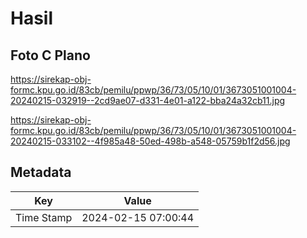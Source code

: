 # Hasil

## Foto C Plano

https://sirekap-obj-formc.kpu.go.id/83cb/pemilu/ppwp/36/73/05/10/01/3673051001004-20240215-032919--2cd9ae07-d331-4e01-a122-bba24a32cb11.jpg

https://sirekap-obj-formc.kpu.go.id/83cb/pemilu/ppwp/36/73/05/10/01/3673051001004-20240215-033102--4f985a48-50ed-498b-a548-05759b1f2d56.jpg


## Metadata

| Key        | Value               |
| ---------- | ------------------- |
| Time Stamp | 2024-02-15 07:00:44 |




